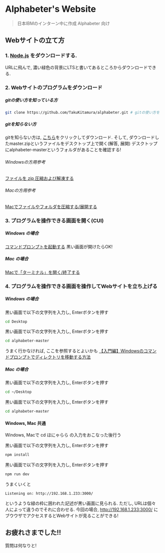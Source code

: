 # Alphabeter's Website

> 日本IBMのインターン中に作成
> Alphabeter 向け

## Webサイトの立て方

### 1. [Node.js](https://nodejs.org/ja/) をダウンロードする. 
URLに飛んで, 濃い緑色の背景にLTSと書いてあるところからダウンロードできる.
### 2. Webサイトのプログラムをダウンロード

##### gitの使い方を知っている方
```sh
git clone https://github.com/TakuKitamura/alphabeter.git # gitの使い方を知っている方はこちら(デスクトップにクローンした想定)
```
##### gitを知らない方
gitを知らない方は, [こちら](https://github.com/TakuKitamura/alphabeter/archive/master.zip)をクリックしてダウンロード.
そして, ダウンロードしたmaster.zipというファイルをデスクトップ上で開く(解答, 展開)
デスクトップにalphabeter-masterというフォルダがあることを確認する!
###### Windowsの方用参考
[ファイルを zip 圧縮および解凍する](https://support.microsoft.com/ja-jp/help/14200/windows-compress-uncompress-zip-files)
###### Macの方用参考
[Macでファイルやフォルダを圧縮する/展開する](https://support.apple.com/ja-jp/guide/mac-help/mchlp2528/mac)
### 3. プログラムを操作できる画面を開く(CUI)
##### Windows の場合
[コマンドプロンプトを起動する](https://www.adminweb.jp/command/ini/index1.html)
黒い画面が開けたらOK!
##### Mac の場合
[Macで「ターミナル」を開く/終了する
](https://support.apple.com/ja-jp/guide/terminal/apd5265185d-f365-44cb-8b09-71a064a42125/mac)
### 4. プログラムを操作できる画面を操作してWebサイトを立ち上げる 
##### Windows の場合
黒い画面で以下の文字列を入力し, Enterボタンを押す
```bash
cd Desktop
```
黒い画面で以下の文字列を入力し, Enterボタンを押す
```bash
cd alphabeter-master
```
うまく行かなければ, ここを参照するとよいかも
[【入門編】Windowsのコマンドプロンプトでディレクトリを移動する方法
](https://tonari-it.com/windows-cmd-cd/)

##### Mac の場合
黒い画面で以下の文字列を入力し, Enterボタンを押す
```sh
cd ~/Desktop
```
黒い画面で以下の文字列を入力し, Enterボタンを押す
```sh
cd alphabeter-master
```

#### Windows, Mac 共通
Windows, Macで cd ほにゃらら の入力をおこなった後行う

黒い画面で以下の文字列を入力し, Enterボタンを押す
```bash
npm install
```
黒い画面で以下の文字列を入力し, Enterボタンを押す
```bash
npm run dev
```
うまくいくと
```
Listening on: http://192.168.1.233:3000/
```
というような緑の枠に囲われた記述が黒い画面に見られる.
ただし, URLは個々人によって違うのでそれに合わせる.
今回の場合, http://192.168.1.233:3000/
にブウウザでアクセスするとWebサイトが見ることができる!
## お疲れさまでした!!
質問は何なりと!

<!-- ## Build Setup

``` bash
# install dependencies
$ npm install

# serve with hot reload at localhost:3000
$ npm run dev

# build for production and launch server
$ npm run build
$ npm start

# generate static project
$ npm run generate
```

For detailed explanation on how things work, checkout [Nuxt.js docs](https://nuxtjs.org). -->
